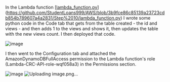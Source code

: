 In the Lambda function [[lambda_function.py]()](https://github.com/StudentLoans999/AWS/blob/3b9fce86c85139a23723cdb854b789607a4a2831/Step%2010/lambda_function.py) I wrote some python code in the Code tab that gets from the table created - the id and views - and then adds 1 to the views and shows it, then updates the table with the new views count. I then deployed that code.

![image](https://github.com/StudentLoans999/AWS/assets/77641113/48abaa9b-ac0f-432e-9cc0-535ba2bf43e6)

I then went to the Configuration tab and attached the AmazonDynamoDBFullAccess permission to the Lambda function's role (Lambda-CRC-API-role-wqf058a3) in the Permissions section.

![image](https://github.com/StudentLoans999/AWS/assets/77641113/bed286da-abd4-4618-a4aa-df4bcd8f97eb)
![Uploading image.png…]()
